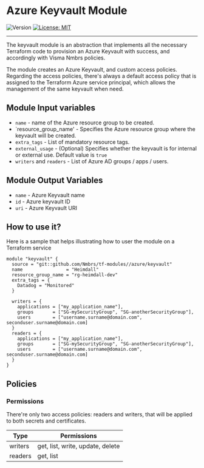 # Azure Keyvault Module

<p>
  <img alt="Version" src="https://img.shields.io/badge/version-1.0.0-blue.svg" />
  <a href="LICENSE.md" target="_blank">
    <img alt="License: MIT" src="https://img.shields.io/badge/License-MIT-blue.svg" />
  </a>
</p>

---

The keyvault module is an abstraction that implements all the necessary
Terraform code to provision an Azure Keyvault with success, and accordingly with
Visma Nmbrs policies.

The module creates an Azure Keyvault, and custom access policies. Regarding the
access policies, there's always a default access policy that is assigned to the
Terraform Azure service principal, which allows the management of the same
keyvault when need.

## Module Input variables

- `name` - name of the Azure resource group to be created.
- `resource_group_name' - Specifies the Azure resource group where the keyvault will be created.
- `extra_tags` - List of mandatory resource tags.
- `external_usage` - (Optional) Specifies whether the keyvault is for internal or external use. Default value is `true`
- `writers` and `readers` - List of Azure AD groups / apps / users.

## Module Output Variables

- `name` - Azure Keyvault name
- `id` - Azure keyvault ID
- `uri` - Azure Keyvault URI

## How to use it?

Here is a sample that helps illustrating how to user the module on a Terraform service

```hcl
module "keyvault" {
  source = "git::github.com/Nmbrs/tf-modules//azure/keyvault"
  name                = "Heimdall"
  resource_group_name = "rg-heimdall-dev"
  extra_tags = {
    Datadog = "Monitored"
  }

  writers = {
    applications = ["my_application_name"],
    groups       = ["SG-mySecurityGroup", "SG-anotherSecurityGroup"],
    users        = ["username.surname@domain.com", seconduser.surname@domain.com]
  }
  readers = {
    applications = ["my_application_name"],
    groups       = ["SG-mySecurityGroup", "SG-anotherSecurityGroup"],
    users        = ["username.surname@domain.com", seconduser.surname@domain.com]
  }
}
```

## Policies

### Permissions

There're only two access policies: readers and writers, that will be applied to both secrets and certificates.

| Type    | Permissions                      |
| ------- | -------------------------------- |
| writers | get, list, write, update, delete |
| readers | get, list                        |
